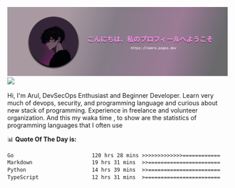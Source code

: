 ![banner](.github/profile-markdown.png)
<img src="https://user-images.githubusercontent.com/73097560/115834477-dbab4500-a447-11eb-908a-139a6edaec5c.gif"></p>

Hi, I'm Arul, DevSecOps Enthusiast and Beginner Developer. Learn very much of devops, security, and programming language and curious about new stack of programming. Experience in freelance and volunteer organization. And this my waka time , to show are the statistics of programming languages that I often use

📊 **Quote Of The Day is:**
<!--START_SECTION:waka-->

```txt
Go                         120 hrs 28 mins >>>>>>>>>>>>>============   50.13 %
Markdown                   19 hrs 31 mins  >>=======================   08.13 %
Python                     14 hrs 39 mins  >>=======================   06.10 %
TypeScript                 12 hrs 31 mins  >========================   05.21 %
```

<!--END_SECTION:waka-->
